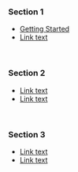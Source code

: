 ### Section 1

- [Getting Started](./index.md)
- [Link text](./directory/RelativePath.md)

&nbsp;
### Section 2

- [Link text](./RelativePath.md)
- [Link text](./directory/RelativePath.md)

&nbsp;
### Section 3

- [Link text](./RelativePath.md)
- [Link text](./directory/RelativePath.md)